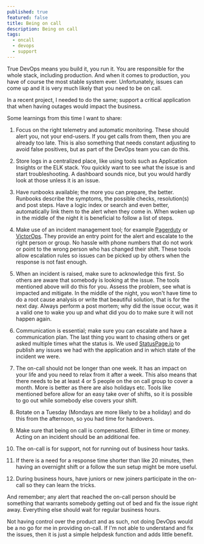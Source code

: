 ```yaml
---
published: true
featured: false
title: Being on call
description: Being on call
tags:
  - oncall
  - devops
  - support
---
```

True DevOps means you build it, you run it. You are responsible for the whole stack, including production. And when it comes to production, you have of course the most stable system ever. Unfortunately, issues can come up and it is very much likely that you need to be on call. 

In a recent project, I needed to do the same; support a critical application that when having outages would impact the business.

Some learnings from this time I want to share:

1. Focus on the right telemetry and automatic monitoring. These should alert you, not your end-users. If you get calls from them, then you are already too late. This is also something that needs constant adjusting to avoid false positives, but as part of the DevOps team you can do this.

1. Store logs in a centralized place, like using tools such as Application Insights or the ELK stack. You quickly want to see what the issue is and start troubleshooting. A dashboard sounds nice, but you would hardly look at those unless it is an issue.

1. Have runbooks available; the more you can prepare, the better. Runbooks describe the symptoms, the possible checks, resolution(s) and post steps. Have a logic index or search and even better, automatically link them to the alert when they come in. When woken up in the middle of the night it is beneficial to follow a list of steps.

1. Make use of an incident management tool; for example [Pagerduty](https://www.pagerduty.com/) or [VictorOps](https://victorops.com/). They provide an entry point for the alert and escalate to the right person or group. No hassle with phone numbers that do not work or point to the wrong person who has changed their shift. These tools allow escalation rules so issues can be picked up by others when the response is not fast enough. 

1. When an incident is raised, make sure to acknowledge this first. So others are aware that somebody is looking at the issue. The tools mentioned above will do this for you. Assess the problem, see what is impacted and mitigate. In the middle of the night, you won't have time to do a root cause analysis or write that beautiful solution, that is for the next day. Always perform a post mortem; why did the issue occur, was it a valid one to wake you up and what did you do to make sure it will not happen again.

1. Communication is essential; make sure you can escalate and have a communication plan. The last thing you want to chasing others or get asked multiple times what the status is. We used [StatusPage.io](https://statuspage.io) to publish any issues we had with the application and in which state of the incident we were.

1. The on-call should not be longer than one week. It has an impact on your life and you need to relax from it after a week. This also means that there needs to be at least 4 or 5 people on the on call group to cover a month. More is better as there are also holidays etc. Tools like mentioned before allow for an easy take over of shifts, so it is possible to go out while somebody else covers your shift.

1. Rotate on a Tuesday (Mondays are more likely to be a holiday) and do this from the afternoon, so you had time for handovers.

1. Make sure that being on call is compensated. Either in time or money. Acting on an incident should be an additional fee. 

1. The on-call is for support, not for running out of business hour tasks. 

1. If there is a need for a response time shorter than like 20 minutes, then having an overnight shift or a follow the sun setup might be more useful. 

1. During business hours, have juniors or new joiners participate in the on-call so they can learn the tricks.

And remember; any alert that reached the on-call person should be something that warrants somebody getting out of bed and fix the issue right away. Everything else should wait for regular business hours.

Not having control over the product and as such, not doing DevOps would be a no go for me in providing on-call. If I'm not able to understand and fix the issues, then it is just a simple helpdesk function and adds little benefit.
